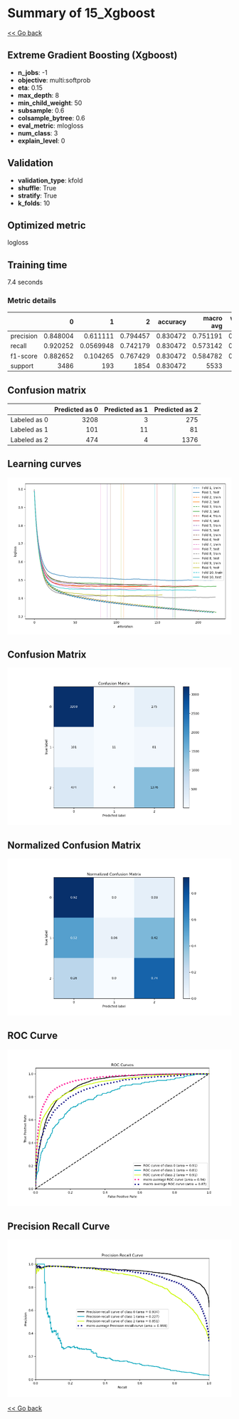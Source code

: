 # Summary of 15_Xgboost

[<< Go back](../README.md)


## Extreme Gradient Boosting (Xgboost)
- **n_jobs**: -1
- **objective**: multi:softprob
- **eta**: 0.15
- **max_depth**: 8
- **min_child_weight**: 50
- **subsample**: 0.6
- **colsample_bytree**: 0.6
- **eval_metric**: mlogloss
- **num_class**: 3
- **explain_level**: 0

## Validation
 - **validation_type**: kfold
 - **shuffle**: True
 - **stratify**: True
 - **k_folds**: 10

## Optimized metric
logloss

## Training time

7.4 seconds

### Metric details
|           |           0 |           1 |           2 |   accuracy |   macro avg |   weighted avg |   logloss |
|:----------|------------:|------------:|------------:|-----------:|------------:|---------------:|----------:|
| precision |    0.848004 |   0.611111  |    0.794457 |   0.830472 |    0.751191 |       0.821798 |  0.453478 |
| recall    |    0.920252 |   0.0569948 |    0.742179 |   0.830472 |    0.573142 |       0.830472 |  0.453478 |
| f1-score  |    0.882652 |   0.104265  |    0.767429 |   0.830472 |    0.584782 |       0.816892 |  0.453478 |
| support   | 3486        | 193         | 1854        |   0.830472 | 5533        |    5533        |  0.453478 |


## Confusion matrix
|              |   Predicted as 0 |   Predicted as 1 |   Predicted as 2 |
|:-------------|-----------------:|-----------------:|-----------------:|
| Labeled as 0 |             3208 |                3 |              275 |
| Labeled as 1 |              101 |               11 |               81 |
| Labeled as 2 |              474 |                4 |             1376 |

## Learning curves
![Learning curves](learning_curves.png)
## Confusion Matrix

![Confusion Matrix](confusion_matrix.png)


## Normalized Confusion Matrix

![Normalized Confusion Matrix](confusion_matrix_normalized.png)


## ROC Curve

![ROC Curve](roc_curve.png)


## Precision Recall Curve

![Precision Recall Curve](precision_recall_curve.png)



[<< Go back](../README.md)
